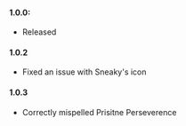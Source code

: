 #### 1.0.0:
- Released

#### 1.0.2
- Fixed an issue with Sneaky's icon

#### 1.0.3
- Correctly mispelled Prisitne Perseverence